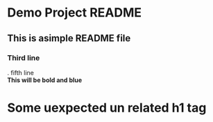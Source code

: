 # Demo Project README
## This is asimple README file
### Third line
.
fifth line
<br/>
<b style="colore: blue" >This will be bold and blue</b>
<h1>Some uexpected un related h1 tag</h1>
